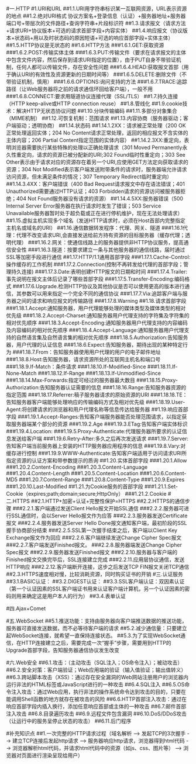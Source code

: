 #一.HTTP
#1.URI和URL
##1.1.URI用字符串标识某一互联网资源，URL表示资源的地点
##1.2.绝对URI格式
    协议方案名+登录信息（认证）+服务器地址+服务器端口号+带层次的文件路径+查询字符串+片段标识符
##1.3.请求报文（请求方法+请求URI+协议版本+可选的请求首部字段+内容实体）
##1.4.响应报文（协议版本+状态码+用以及时状态码的原因短语+可选的响应首部字段+实体主体）
##1.5.HTTP协议是无状态的
##1.6.HTTP方法
###1.6.1.GET:获取资源
###1.6.2.POST:传输实体主体
###1.6.3.PUT:传输文件（要求在请求报文的主体中包含文件内容，然后保存到请求URI指定的位置），由于PUT自身不带验证机制，任何人都可以传输文件，存在安全性问题
###1.6.4.HEAD:获取报文首部（用于确认URI的有效性及资源更新的日期时间等）
###1.6.5.DELETE:删除文件（不带验证机制，慎用）
###1.6.6.OPTIONS:询问支持的方法
###1.6.7.TRACE:追踪路径（让Web服务器将之前的请求通信环回给客户端），一般不用
###1.6.8.CONNECT:要求用隧道协议连接代理（SSL/TLS）
##1.7.持久连接（HTTP keep-alive或HTTP connection reuse）
##1.8.管线化
##1.9.cookie技术：解决HTTP无状态协议问题
##1.10.分块传输编码
##1.11.多部分对象集合（MIME机制）
##1.12.可恢复机制：范围请求
##1.13.内容协商（服务器驱动；客户端驱动；透明协商）
##1.14.状态码
##1.14.1.2XX：请求被正常处理（200 OK正常处理返回实体；204 No Content请求正常处理，返回的相应报文不含实体的主体内容；206 Partial Content指定范围的实体内容）
##1.14.2.3XX:重定向，表明浏览器需要执行某些特殊的处理以正确处理请求（301 Moved Permanently永久性重定向，请求的资源已被分配新的URI;302 Found临时性重定向；303 See Other表示由于请求对应的资源存在着另一个URI,应使用GET方法定向获取请求的资源；304 Not Modified表示客户端发送附带条件的请求时，服务器端允许请求访问资源，但未满足条件的情况；307 Temporary Redirect临时重定向）
##1.14.3.4XX：客户端错误（400 Bad Request请求报文中存在语法错误；401 Unauthorized需要通过HTTP认证；403 Forbidden请求的资源访问被服务器拒绝；404 Not Found服务器没有请求的资源）
##1.14.4.5XX:服务器错误（500 Internal Server Error服务器在执行请求时发生了错误；503 Service Unavailable服务器暂时处于超负载或正在进行停机维护，现在无法处理请求）
##1.15.虚拟主机实现多个域名（发送HTTP请求时，必须在Host首部内完整指定主机名或域名的URI）
##1.16.通信数据转发程序：代理、网关、隧道
###1.16.1代理：代理不改变请求URI,会直接发送给前方持有资源的目标服务器（缓存代理；透明代理）
###1.16.2.网关：使通信线路上的服务器提供非HTTP协议服务，提高通信安全性
###1.16.3.隧道：按要求建立一条与其他服务器的通信线路，届时通过SSL等加密手段进行通信
##1.17.HTTP/1.1通用首部字段
###1.17.1.Cache-Control:操作缓存的工作机制
###1.17.2.Connection(控制不再转发给代理的首部字段；管理持久连接)
###1.17.3.Date:表明创建HTTP报文的日期和时间
###1.17.4.Trailer:事先说明在报文主体后记录了哪些首部字段
###1.17.5.Transfer-Encoding:编码格式
###1.17.6.Upgrade.检测HTTP协议及其他协议是否可以使用更高的版本进行通信，其参数可以用来指定一个完全不同的通信协议
###1.17.7.Via:追踪客户端与服务器之间的请求和响应报文的传输路径
###1.17.8.Warning
##1.18.请求首部字段
###1.18.1.Accept:通知服务器，用户代理能够处理的媒体类型及媒体类型的相对优先级
###1.18.2.Accept-Charset:通知服务器用户代理支持的字符集及字符集的相对优先顺序
###1.18.3.Accept-Encoding:通知服务器用户代理支持的内容编码及内容编码的相对优先顺序
###1.18.4.Accept-Language:通知服务器用户代理支持的自然语言集及自然语言集的相对优先顺序
###1.18.5.Authorization:告知服务器，用户代理的认证信息
###1.18.6.Expect:告知服务器，期待出现的某种特定行为
###1.18.7.From：告知服务器使用用户代理的用户的电子邮件地址
###1.18.8.Host:告知服务器，请求资源所处的互联网主机名和端口号
###1.18.9.If-Match：条件请求
###1.18.10.If-Modified-Since
###1.18.11.If-None-Match
###1.18.12.If-Range
###1.18.13.If-Unmodified-Since
###1.18.14.Max-Forwards:指定可经过的服务器最大数目
###1.18.15.Proxy-Authorization:告知服务器认证需要的信息
###1.18.16.Range:告知服务器资源的指定范围
###1.18.17.Referrer:稿子服务器请求的原始资源的URI
###1.18.18.TE：告知服务器客户端能够处理响应的传输编码方式及相对优先级
###1.18.19.User-Agent:将创建请求的浏览器和用户代理名称等信息传达给服务器
##1.19.响应首部字段
###1.19.1.Accept-Ranges:告知客户端服务器能否处理范围请求，以指定获取服务器端某个部分的资源
###1.19.2.Age
###1.19.3.ETag:告知客户端实体标识
###1.19.4.Location:
###1.19.5.Proxy-Authenticate:代理服务器所要求的认证信息发送给客户端
###1.19.6.Retry-After:多久之后再次发送请求
###1.19.7.Server:告知客户端当前服务器上安装的HTTP服务器应用程序的信息
###1.19.8.Vary:对缓存进行控制
###1.19.9.WWW-Authenticate:告知客户端适用于访问请求URI所指定资源的认证方案和带参数提示的质询
##1.20.实体首部字段
###1.20.1.Allow
###1.20.2.Content-Encoding
###1.20.3.Content-Language
###1.20.4.Content-Length
###1.20.5.Content-Location
###1.20.6.Content-MD5
###1.20.7.Content-Range
###1.20.8.Content-Type
###1.20.9.Expires
###1.20.10.Last-Modified
##1.21.为Cookie服务的首部字段
###1.21.1.Set-Cookie（expires;path;domain;secure;HttpOnly）
###1.21.2.Cookie
#二.HTTPS
##2.1.HTTP+加密+认证+完整性保护=HTTPS
##2.2.HTTPS的通信步骤
###2.2.1.客户端通过发送Client Hello报文开始SSL通信
###2.2.2.服务器可进行SSL通信时，会以Server Hello报文作为应答
###2.2.3.服务器发送Certificate报文
###2.2.4.服务器发送Server Hello Done报文通知客户端，最初阶段的SSL握手协商部分结束
###2.2.5.SSL第一次握手结束之后，客户端以Client Key Exchange报文作为回应
###2.2.6.客户端继续发送Change Cipher Spec报文
###2.2.7.客户端发送Finished报文。
###2.2.8.服务器端发送Change Cipher Spec报文
###2.2.9.服务器发送Finished报文
###2.2.10.服务器与客户端的Finished报文交换完毕后，SSL连接建立完成
###2.2.11.应用层协议通信，发送HTTP响应
###2.2.12.客户端断开连接，这步之后发送TCP FIN报文关闭TCP通信
##2.3.HTTPS速度相对慢，比较消耗资源，同时购买证书的开销
#三.认证服务
##3.1.BASIC认证：
##3.2.DIGEST认证：
##3.3.SSL客户端认证：双因素认证（第一个认证因素的SSL客户端证书用来认证客户端计算机，另一个认证因素的密码则用来确定这是用户本人的行为）
##3.4.表单认证

#四.Ajax+Comet

#五.WebSocket
##5.1.推送功能：支持由服务器向客户端推送数据的推送功能，服务器可直接发送数据，而不必等待客户端的请求
##5.2.减少通信量：只要建立起WebSocket连接，就希望一直保持连接状态。
##5.3.为了实现WebSocket通信，在HTTP连接建立之后，需要完成一次“握手”步骤，需要用到HTTP的Upgrade首部字段，告知服务器通信协议发生改变



#六.Web安全
##6.1.攻击：（主动攻击（SQL注入；OS命令注入）；被动攻击）
##6.2.安全对策：客户端验证；Web应用端的验证（输入值验证；输出值转义）
##6.3.跨站脚本攻击（XSS）：通过存在安全漏洞的Web网站注册用户的浏览器内运行非法的HTML标签或JavaScript进行的一种攻击
##6.4.SQL注入
##6.5.OS命令注入攻击：通过Web应用，执行非法的操作系统命令达到攻击的目的，只要在能调用Shell函数的地方就存在被攻击的风险
##6.6.HTTP首部注入攻击：通过在响应首部字段内插入换行，添加任意响应首部或主体的一种攻击
##6.7.邮件首部注入攻击
##6.8.目录遍历攻击
##6.9.远程文件包含漏洞
##6.10.DoS/DDoS攻击（让运行中的服务呈停止状态的攻击）
##6.11.后门程序

#补充知识点
##1.一次完整的HTTP请求过程（域名解析 --> 发起TCP的3次握手 --> 建立TCP连接后发起http请求 --> 服务器响应http请求，浏览器得到html代码 --> 浏览器解析html代码，并请求html代码中的资源（如js、css、图片等） --> 浏览器对页面进行渲染呈现给用户）